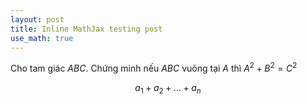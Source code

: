 ```yaml
---
layout: post
title: Inline MathJax testing post
use_math: true
---
```


Cho tam giác $ABC$. Chứng minh nếu $ABC$ vuông tại $A$ thì $A^2+B^2=C^2$

$$a_1+a_2+...+a_n$$
